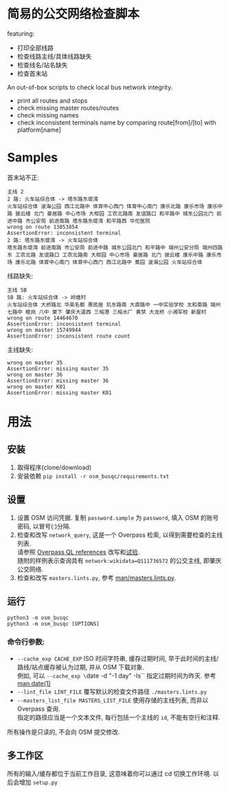 # 简易的公交网络检查脚本

featuring:
* 打印全部线路
* 检查线路主线/具体线路缺失
* 检查线名/站名缺失
* 检查首末站

An out-of-box scripts to check local bus network integrity.
* print all routes and stops
* check missing master routes/routes
* check missing names
* check inconsistent terminals name by comparing route[from]/[to] with platform[name]

# Samples

首末站不正:

    主线 2
    2 路: 火车站综合体 -> 塔东路东堤湾
    火车站综合体 波海公园 西江北路中 体育中心西门 体育中心南门 康乐北路 康乐市场 康乐中路 披云楼 北门 豪居路 中心市场 大柑园 工农北路南 友谊路口 和平路中 城东公园北门 前进中路 市公安局 前进南路 塔东路东堤湾 和平路西 华佗医院
    wrong on route 13853854
    AssertionError: inconsistent terminal
    2 路: 塔东路东堤湾 -> 火车站综合体
    塔东路东堤湾 前进南路 市公安局 前进中路 城东公园北门 和平路中 端州公安分局 端州四路东 工农北路 友谊路口 工农北路南 大柑园 中心市场 豪居路 北门 披云楼 康乐中路 康乐市场 康乐北路 体育中心南门 体育中心西门 西江北路中 蕉园 波海公园 火车站综合体

线路缺失:

    主线 5B
    5B 路: 火车站综合体 -> 岭塘村
    火车站综合体 大桥路北 华英名都 惠民居 玑东路南 大鼎路中 一中实验学校 太和南路 端州七路中 睦岗 八中 棠下 肇庆大道西 三榕港 三榕水厂 黄禁 大龙桥 小湘军校 新屋村
    wrong on route 14464670
    AssertionError: inconsistent terminal
    wrong on master 15749944
    AssertionError: inconsistent route count

主线缺失:

    wrong on master 35
    AssertionError: missing master 35
    wrong on master 36
    AssertionError: missing master 36
    wrong on master K01
    AssertionError: missing master K01

# 用法

## 安装

1. 取得程序(clone/download)
2. 安装依赖
   `pip install -r osm_busqc/requirements.txt`

## 设置

1. 设置 OSM 访问凭据. 复制 `password.sample` 为 `password`, 填入 OSM 的账号密码, 以冒号(:)分隔.
2. 检查和改写 `network_query`, 这是一个 Overpass 检索, 以得到需要检查的主线列表.  
   请参照 [Overpass QL references](https://wiki.openstreetmap.org/wiki/Overpass_API/Overpass_QL) 改写和[试验](https://overpass-api.de/query_form.html).  
   随附的样例表示查询具有 `network:wikidata=Q111736572` 的公交主线, 即肇庆公交网络.
3. 检查和改写 `masters.lints.py`, 参考 [man/masters.lints.py](./man/masters.lints.py.md).  

## 运行

`python3 -m osm_busqc`  
`python3 -m osm_busqc [OPTIONS]`  

### 命令行参数:
* `--cache_exp CACHE_EXP`
  ISO 时间字符串, 缓存过期时间, 早于此时间的主线/路线/站点缓存被认为过期, 并从 OSM 下载对象.  
  例如, 可以 `--cache_exp \`date -d "-1 day" -Is\`` 指定过期时间为昨天.
  参考 [man date(1)](https://man7.org/linux/man-pages/man1/date.1.html)
* `--lint_file LINT_FILE`
  覆写默认的检查文件路径 `./masters.lints.py`
* `--masters_list_file MASTERS_LIST_FILE`
  使用存储的主线列表, 而非以 Overpass 查询.  
  指定的路径应当是一个文本文件, 每行包括一个主线的 `id`, 不能有空行和注释.  

所有操作是只读的, 不会向 OSM 提交修改.

## 多工作区

所有的输入/缓存都位于当前工作目录, 这意味着你可以通过 cd 切换工作环境.
以后会增加 `setup.py`


